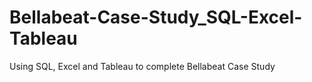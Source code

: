 # Bellabeat-Case-Study_SQL-Excel-Tableau
Using SQL, Excel and Tableau to complete Bellabeat Case Study
